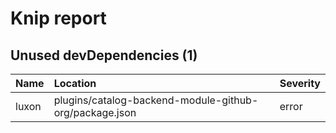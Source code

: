 # Knip report

## Unused devDependencies (1)

| Name  | Location     | Severity |
| :---- | :----------- | :------- |
| luxon | plugins/catalog-backend-module-github-org/package.json | error    |

